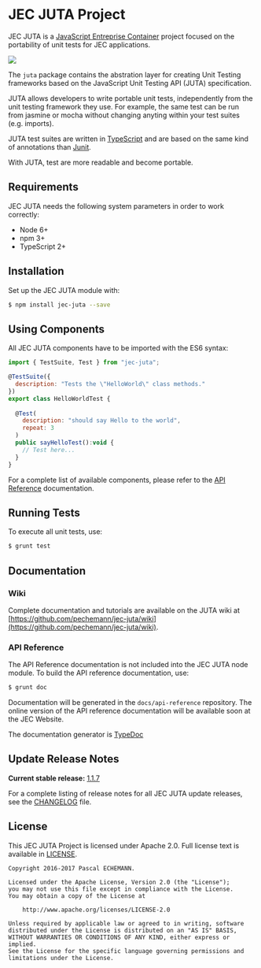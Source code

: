 # JEC JUTA Project

JEC JUTA is a [JavaScript Entreprise Container][jec-url] project focused on the portability of unit tests for JEC applications.

[![][jec-logo]][jec-url]

The `juta` package contains the abstration layer for creating Unit Testing
frameworks based on the JavaScript Unit Testing API (JUTA) specification.

JUTA allows developers to write portable unit tests, independently from the unit
testing framework they use. For example, the same test can be run from jasmine
or mocha without changing anyting within your test suites (e.g. imports).

JUTA test suites are written in [TypeScript](https://www.typescriptlang.org/) and
are based on the same kind of annotations than [Junit](http://junit.org/junit4/).

With JUTA, test are more readable and become portable.

## Requirements

JEC JUTA needs the following system parameters in order to work correctly:

- Node 6+
- npm 3+
- TypeScript 2+

## Installation

Set up the JEC JUTA module with:

```bash
$ npm install jec-juta --save
```

## Using Components

All JEC JUTA components have to be imported with the ES6 syntax:

```javascript
import { TestSuite, Test } from "jec-juta";

@TestSuite({
  description: "Tests the \"HelloWorld\" class methods."
})
export class HelloWorldTest {
  
  @Test(
    description: "should say Hello to the world",
    repeat: 3
  )
  public sayHelloTest():void {
    // Test here...
  }
}
```

For a complete list of available components, please refer to the [API Reference](#api-reference) documentation.

## Running Tests

To execute all unit tests, use:

```bash
$ grunt test
```

## Documentation

### Wiki

Complete documentation and tutorials are available on the JUTA wiki at [https://github.com/pechemann/jec-juta/wiki](https://github.com/pechemann/jec-juta/wiki).

### API Reference

The API Reference documentation is not included into the JEC JUTA node module. To build the API reference documentation, use:

```bash
$ grunt doc
```

Documentation will be generated in the `docs/api-reference` repository.
The online version of the  API reference documentation will be available soon at the JEC Website.

The documentation generator is [TypeDoc](http://typedoc.org/)

## Update Release Notes

**Current stable release:** [1.1.7](CHANGELOG.md#jec-juta-1.1.7)
 
For a complete listing of release notes for all JEC JUTA update releases, see the [CHANGELOG](CHANGELOG.md) file. 

## License
This JEC JUTA Project is licensed under Apache 2.0. Full license text is available in [LICENSE](LICENSE).

```
Copyright 2016-2017 Pascal ECHEMANN.

Licensed under the Apache License, Version 2.0 (the "License");
you may not use this file except in compliance with the License.
You may obtain a copy of the License at

    http://www.apache.org/licenses/LICENSE-2.0

Unless required by applicable law or agreed to in writing, software
distributed under the License is distributed on an "AS IS" BASIS,
WITHOUT WARRANTIES OR CONDITIONS OF ANY KIND, either express or implied.
See the License for the specific language governing permissions and
limitations under the License.
```

[jec-url]: https://github.com/pechemann/JEC
[jec-logo]: https://raw.githubusercontent.com/pechemann/JEC/master/assets/jec-logos/jec-logo.png